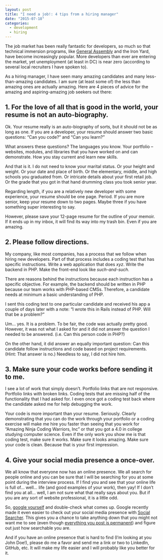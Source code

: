```yaml
---
layout: post
title: "I need a job!: 4 tips from a hiring manager"
date: "2015-07-18"
categories:
  - development
  - hiring
---
```


The job market has been really fantastic for developers, so much so that technical immersion programs, like [General Assembly](https://generalassemb.ly/) and the Iron Yard, have become increasingly popular.  More developers than ever are entering the market, yet unemployment (at least in DC) is near zero (according to several local recruiters I have spoken to).

As a hiring manager, I have seen many amazing candidates and many less-than-amazing candidates.  I am sure (at least some of) the less than amazing ones are actually amazing.  Here are 4 pieces of advice for the amazing and aspiring-amazing job seekers out there:

## 1. For the love of all that is good in the world, your resume is not an auto-biography.

Ok.  Your resume really is an auto-biography of sorts, but it should not be as long as one.  If you are a developer, your resume should answer two basic questions: “Can you code?” and “Can you learn?”

What answers these questions?  The languages you know.  Your portfolio – websites, modules, and libraries that you have worked on and can demonstrate.  How you stay current and learn new skills.

And that is it.  I do not need to know your marital status.  Or your height and weight.  Or your date and place of birth.  Or the elementary, middle, and high schools you graduated from.  Or intricate details about your first retail job.  Or the grade that you got in that hand drumming class you took senior year.

Regarding length, if you are a relatively new developer with some experience, your resume should be one page.  Period.  If you are more senior, keep your resume down to two pages.  Maybe three if you have something super interesting to say.

However, please save your 12-page resume for the outline of your memoir.  If it ends up in my inbox, it will find its way into my trash bin.  Even if you are amazing.

## 2. Please follow directions.

My company, like most companies, has a process that we follow when hiring new developers.  Part of that process includes a coding test that has specific instructions.  Write a web application that does _xyz_.  Write the backend in PHP.  Make the front-end look like _such-and-such_.

There are reasons behind the instructions because each instruction has a specific objective.  For example, the backend should be written in PHP because our team works with PHP-based CMSs.  Therefore, a candidate needs at minimum a basic understanding of PHP.

I sent this coding test to one particular candidate and received his app a couple of days later with a note: “I wrote this in Rails instead of PHP.  Will that be a problem?”

Um… yes.  It is a problem.  To be fair, the code was actually pretty good.  However, it was not what I asked for and it did not answer the question I needed to be answered.  (i.e. Can this person code in PHP?)

On the other hand, it did answer an equally important question: Can this candidate follow instructions and code based on project requirements.  (Hint: That answer is no.)  Needless to say, I did not hire him.

## 3. Make sure your code works before sending it to me.

I see a lot of work that simply doesn’t.  Portfolio links that are not responsive.  Portfolio links with broken links.  Coding tests that are missing half of the functionality that I had asked for.  I even once got a coding test back where the candidate asked me for help debugging the work.

Your code is more important than your resume.  Seriously.  Clearly demonstrating that you can do the work through your portfolio or a coding exercise will make me hire you faster than seeing that you work for “Amazing Ninja Coding Warriors, Inc” or that you got a 4.0 in college studying computer science.  Even if the only work you show me is that coding test, make sure it works.  Make sure it looks amazing.  Make sure your code is clean.  Because that is your first impression.

## 4. Give your social media presence a once-over.

We all know that everyone now has an online presence.  We all search for people online and you can be sure that I will be searching for you at some point during the interview process.  If I find you and see that your online life is full of… well… life (and good examples of your work), then yay!  If I don’t find you at all… well, I am not sure what that really says about you.  But if you are any sort of website professional, it is a little odd.

So, [google yourself](http://www.outsidethebeltway.com/google-doesnt-want-people-using-google-as-a-verb/) and double-check what comes up.  Google recently made it even easier to check out your social media presence with [Social Searcher](http://www.social-searcher.com/google-social-search/).  This gives you a chance to take anything down that you might not want me to see (even though [everything you post is permanent](http://www.educatorstechnology.com/2013/05/your-online-life-permanent-as-tattoo.html)) and figure out just how searchable you are.

And if you have an online presence that is hard to find (I’m looking at you John Doe!), please do me a favor and send me a link or two to LinkedIn, GitHub, etc.  It will make my life easier and I will probably like you better for it.
